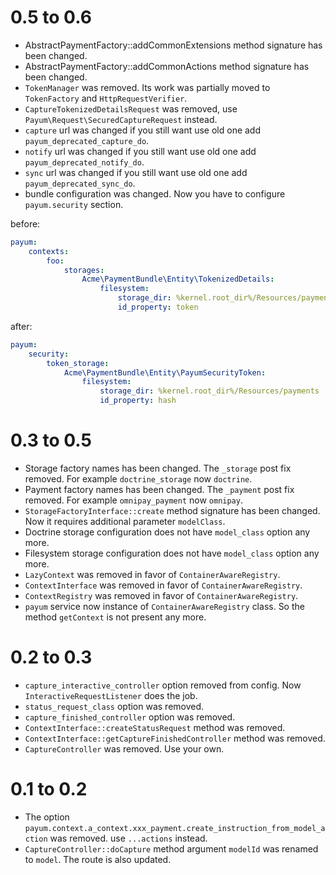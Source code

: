 0.5 to 0.6
==========

* AbstractPaymentFactory::addCommonExtensions method signature has been changed.
* AbstractPaymentFactory::addCommonActions method signature has been changed.
* `TokenManager` was removed. Its work was partially moved to `TokenFactory` and `HttpRequestVerifier`.
* `CaptureTokenizedDetailsRequest` was removed, use `Payum\Request\SecuredCaptureRequest` instead.
* `capture` url was changed if you still want use old one add `payum_deprecated_capture_do`.
* `notify` url was changed if you still want use old one add `payum_deprecated_notify_do`.
* `sync` url was changed if you still want use old one add `payum_deprecated_sync_do`.
* bundle configuration was changed. Now you have to configure `payum.security` section.

before:

```yml
payum:
    contexts:
        foo:
            storages:
                Acme\PaymentBundle\Entity\TokenizedDetails:
                    filesystem:
                        storage_dir: %kernel.root_dir%/Resources/payments
                        id_property: token
```

after:

```yml
payum:
    security:
        token_storage:
            Acme\PaymentBundle\Entity\PayumSecurityToken:
                filesystem:
                    storage_dir: %kernel.root_dir%/Resources/payments
                    id_property: hash
```

0.3 to 0.5
==========

* Storage factory names has been changed. The `_storage` post fix removed. For example `doctrine_storage` now `doctrine`.
* Payment factory names has been changed. The `_payment` post fix removed. For example `omnipay_payment` now `omnipay`.
* `StorageFactoryInterface::create` method signature has been changed. Now it requires additional parameter `modelClass`. 
* Doctrine storage configuration does not have `model_class` option any more.
* Filesystem storage configuration does not have `model_class` option any more.
* `LazyContext` was removed in favor of `ContainerAwareRegistry`.
* `ContextInterface` was removed in favor of `ContainerAwareRegistry`.
* `ContextRegistry` was removed in favor of `ContainerAwareRegistry`.
* `payum` service now instance of `ContainerAwareRegistry` class. So the method `getContext` is not present any more.

0.2 to 0.3
==========

* `capture_interactive_controller` option removed from config. Now `InteractiveRequestListener` does the job.
* `status_request_class` option was removed.
* `capture_finished_controller` option was removed.
* `ContextInterface::createStatusRequest` method was removed.
* `ContextInterface::getCaptureFinishedController` method was removed.
* `CaptureController` was removed. Use your own.

0.1 to 0.2
==========

* The option `payum.context.a_context.xxx_payment.create_instruction_from_model_action` was removed. use `...actions` instead.
* `CaptureController::doCapture` method argument `modelId` was renamed to `model`. The route is also updated.

